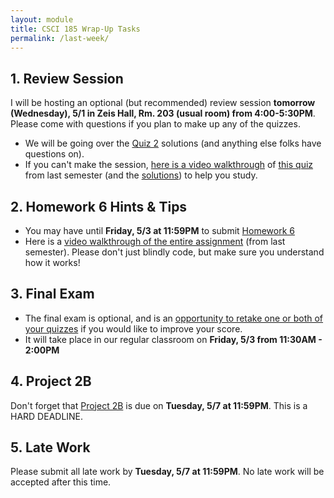 ```yaml
---
layout: module
title: CSCI 185 Wrap-Up Tasks
permalink: /last-week/
---
```


<style>
    .repos td:first-child {
        width: 40px;
    }
    .repos td:nth-child(2) {
        width: 200px;
    }
    .repos td:nth-child(3) {
        width: 150px;
    }
</style>

## 1. Review Session
I will be hosting an optional (but recommended) review session **tomorrow (Wednesday), 5/1 in Zeis Hall, Rm. 203 (usual room) from 4:00-5:30PM**. Please come with questions if you plan to make up any of the quizzes. 

* We will be going over the <a href="https://docs.google.com/document/d/1SxV8F7XWrZRIdESATOs2yEc66v11I8jeWdnCI9U5MdU/edit" target="_blank">Quiz 2</a> solutions (and anything else folks have questions on).
* If you can't make the session, <a href="https://drive.google.com/file/d/1lyvxwOMUve1q6noZQH6xiEF_PhQvyiX4/view" target="_blank">here is a video walkthrough</a> of <a href="https://docs.google.com/document/d/1VgGvsZdaL-Ff3kx6QtrJZb-xEn6o_KFWRNAJMqj9qeo/edit" target="_blank">this quiz</a> from last semester (and the <a href="https://docs.google.com/document/d/1MeUoT3tzid7YMllRU3hsfZQu_ZbmEw_B2U5AfW9J3tE/edit?usp=sharing" target="_blank">solutions</a>) to help you study.

## 2. Homework 6 Hints & Tips
* You may have until **Friday, 5/3 at 11:59PM** to submit [Homework 6](../assignments/hw06)
* Here is a <a href="https://drive.google.com/drive/folders/15GSnz7zUq6FWY-vTojihUAyMBvRkxa39" target="_blank">video walkthrough of the entire assignment</a> (from last semester). Please don't just blindly code, but make sure you understand how it works!

## 3. Final Exam
* The final exam is optional, and is an [opportunity to retake one or both of your quizzes](../lectures/final-exam) if you would like to improve your score.
* It will take place in our regular classroom on **Friday, 5/3 from 11:30AM - 2:00PM**

## 4. Project 2B
Don't forget that [Project 2B](../assignments/p2b) is due on **Tuesday, 5/7 at 11:59PM**. This is a HARD DEADLINE.

## 5. Late Work
Please submit all late work by **Tuesday, 5/7 at 11:59PM**. No late work will be accepted after this time.
